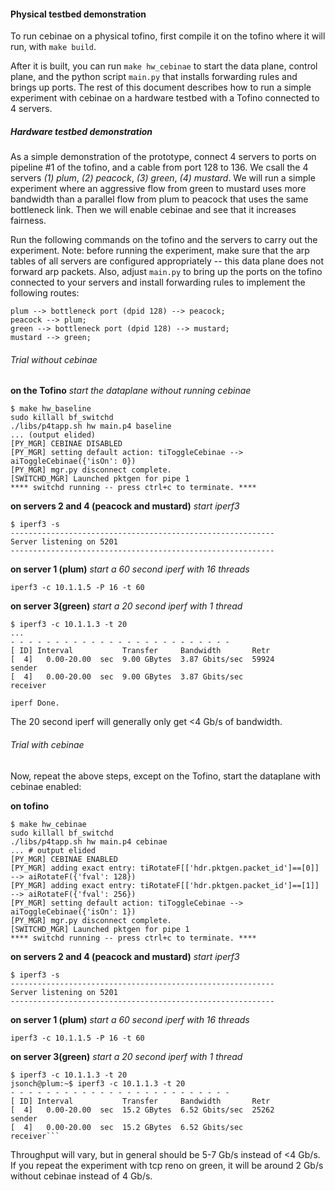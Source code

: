 #### Physical testbed demonstration

To run cebinae on a physical tofino, first compile it on the tofino where it will run, with ``make build``.

After it is built, you can run  ``make hw_cebinae`` to start the data plane, control plane, and the python script ``main.py`` that installs forwarding rules and brings up ports. The rest of this document describes how to run a simple experiment with cebinae on a hardware testbed with a Tofino connected to 4 servers.

##### Hardware testbed demonstration

As a simple demonstration of the prototype, connect 4 servers to ports on pipeline #1 of the tofino, and a cable from port 128 to 136. We csall the 4 servers *(1) plum*, *(2) peacock*, *(3) green*, *(4) mustard*. We will run a simple experiment where an aggressive flow from green to mustard uses more bandwidth than a parallel flow from plum to peacock that uses the same bottleneck link. Then we will enable cebinae and see that it increases fairness.

Run the following commands on the tofino and the servers to carry out the experiment. Note: before running the experiment, make sure that the arp tables of all servers are configured appropriately -- this data plane does not forward arp packets. Also, adjust ``main.py`` to bring up the ports on the tofino connected to your servers and install forwarding rules to implement the following routes: 
```
plum --> bottleneck port (dpid 128) --> peacock;
peacock --> plum;
green --> bottleneck port (dpid 128) --> mustard;
mustard --> green;
```

###### Trial without cebinae
**on the Tofino**
*start the dataplane without running cebinae*

```
$ make hw_baseline
sudo killall bf_switchd
./libs/p4tapp.sh hw main.p4 baseline
... (output elided)
[PY_MGR] CEBINAE DISABLED
[PY_MGR] setting default action: tiToggleCebinae --> aiToggleCebinae({'isOn': 0})
[PY_MGR] mgr.py disconnect complete.
[SWITCHD_MGR] Launched pktgen for pipe 1
**** switchd running -- press ctrl+c to terminate. ****
```
**on servers 2 and 4 (peacock and mustard)**
*start iperf3*
```
$ iperf3 -s 
-----------------------------------------------------------
Server listening on 5201
-----------------------------------------------------------
```

**on server 1 (plum)**
*start a 60 second iperf with 16 threads*
```
iperf3 -c 10.1.1.5 -P 16 -t 60
```
**on server 3(green)**
*start a 20 second iperf with 1 thread*
```
$ iperf3 -c 10.1.1.3 -t 20
...
- - - - - - - - - - - - - - - - - - - - - - - - -
[ ID] Interval           Transfer     Bandwidth       Retr
[  4]   0.00-20.00  sec  9.00 GBytes  3.87 Gbits/sec  59924             sender
[  4]   0.00-20.00  sec  9.00 GBytes  3.87 Gbits/sec                  receiver

iperf Done.

```
The 20 second iperf will generally only get <4 Gb/s of bandwidth.

###### Trial with cebinae
Now, repeat the above steps, except on the Tofino, start the dataplane with cebinae enabled: 

**on tofino**
```
$ make hw_cebinae
sudo killall bf_switchd
./libs/p4tapp.sh hw main.p4 cebinae
... # output elided
[PY_MGR] CEBINAE ENABLED
[PY_MGR] adding exact entry: tiRotateF[['hdr.pktgen.packet_id']==[0]] --> aiRotateF({'fval': 128})
[PY_MGR] adding exact entry: tiRotateF[['hdr.pktgen.packet_id']==[1]] --> aiRotateF({'fval': 256})
[PY_MGR] setting default action: tiToggleCebinae --> aiToggleCebinae({'isOn': 1})
[PY_MGR] mgr.py disconnect complete.
[SWITCHD_MGR] Launched pktgen for pipe 1
**** switchd running -- press ctrl+c to terminate. ****
```

**on servers 2 and 4 (peacock and mustard)**
*start iperf3*
```
$ iperf3 -s 
-----------------------------------------------------------
Server listening on 5201
-----------------------------------------------------------
```

**on server 1 (plum)**
*start a 60 second iperf with 16 threads*
```
iperf3 -c 10.1.1.5 -P 16 -t 60
```
**on server 3(green)**
*start a 20 second iperf with 1 thread*
```
$ iperf3 -c 10.1.1.3 -t 20
jsonch@plum:~$ iperf3 -c 10.1.1.3 -t 20   
- - - - - - - - - - - - - - - - - - - - - - - - -
[ ID] Interval           Transfer     Bandwidth       Retr
[  4]   0.00-20.00  sec  15.2 GBytes  6.52 Gbits/sec  25262             sender
[  4]   0.00-20.00  sec  15.2 GBytes  6.52 Gbits/sec                  receiver```

```
Throughput will vary, but in general should be 5-7 Gb/s instead of <4 Gb/s. If you repeat the experiment with tcp reno on green, it will be around 2 Gb/s without cebinae instead of 4 Gb/s.